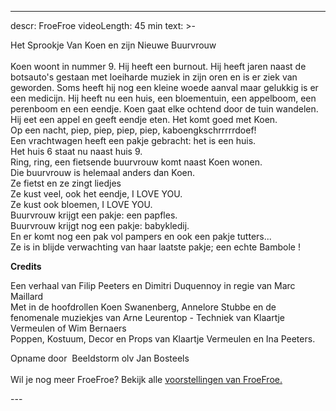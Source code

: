 
---
descr: FroeFroe
videoLength: 45 min
text: >-
  <p>Het Sprookje Van Koen en zijn Nieuwe Buurvrouw<br><br>Koen woont in nummer 9. Hij heeft een burnout. Hij heeft jaren naast de botsauto's gestaan met loeiharde muziek in zijn oren en is er ziek van geworden. Soms heeft hij nog een kleine woede aanval maar gelukkig is er een medicijn. Hij heeft nu een huis, een bloementuin, een appelboom, een perenboom en een eendje. Koen gaat elke ochtend door de tuin wandelen. Hij eet een appel en geeft eendje eten. Het komt goed met Koen.<br>Op een nacht, piep, piep, piep, piep, kaboengkschrrrrrdoef!<br>Een vrachtwagen heeft een pakje gebracht: het is een huis.<br>Het huis 6 staat nu naast huis 9.<br>Ring, ring, een fietsende buurvrouw komt naast Koen wonen.<br>Die buurvrouw is helemaal anders dan Koen.<br>Ze fietst en ze zingt liedjes<br>Ze kust veel, ook het eendje, I LOVE YOU.<br>Ze kust ook bloemen, I LOVE YOU.<br>Buurvrouw krijgt een pakje: een papfles.<br>Buurvrouw krijgt nog een pakje: babykledij.<br>En er komt nog een pak vol pampers en ook een pakje tutters...<br>Ze is in blijde verwachting van haar laatste pakje; een echte Bambole !</p><p><strong>Credits</strong></p><p>Een verhaal van Filip Peeters en Dimitri Duquennoy in regie van Marc Maillard<br>Met in de hoofdrollen Koen Swanenberg, Annelore Stubbe en de fenomenale muziekjes van Arne Leurentop - Techniek van Klaartje Vermeulen of Wim Bernaers<br>Poppen, Kostuum, Decor en Props van Klaartje Vermeulen en Ina Peeters.</p><p>Opname door &nbsp;Beeldstorm olv Jan Bosteels<br><br>Wil je nog meer FroeFroe? Bekijk alle <a href="https://vimeopro.com/janbosteels/theater-froe-froe" target="_blank">voorstellingen van FroeFroe.</a><br></p>
---
